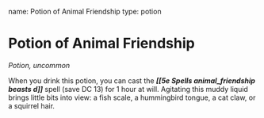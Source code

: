 name: Potion of Animal Friendship
type: potion

# Potion of Animal Friendship 
_Potion, uncommon_ 

When you drink this potion, you can cast the **_[[5e Spells animal_friendship beasts d]]_** spell (save DC 13) for 1 hour at will. Agitating this muddy liquid brings little bits into view: a fish scale, a hummingbird tongue, a cat claw, or a squirrel hair. 